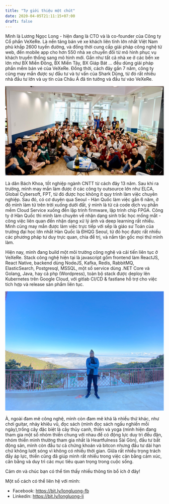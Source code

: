 ```yaml
---
title: "Tự giới thiệu một chút"
date: 2020-04-05T21:11:15+07:00
draft: false
---
```


Mình là Lương Ngọc Long - hiện đang là CTO và là co-founder của Công ty Cổ phần VeXeRe. Là nền tảng bán vé xe khách liên tỉnh lớn nhất Việt Nam phủ khắp 2600 tuyến đường, và đồng thời cung cấp giải pháp công nghệ từ web, đến mobile app cho hơn 550 nhà xe chuyển đổi từ mô hình phục vụ khách truyền thống sang mô hình mới. Gần như tất cả nhà xe ở các bến xe lớn như BX Miền Đông, BX Miền Tây, BX Giáp Bát ... đều dùng giải pháp phần mềm bán vé của VeXeRe. Đồng thời, cách đây gần 7 năm, công ty cũng may mắn được sự đầu tư và tư vấn của Shark Dũng, từ đó rất nhiều nhà đầu tư lớn và uy tín của Châu Á đã tin tưởng và đầu tư vào VeXeRe.

![VeXeRe](/img/mot-goc-vexere.jpg "Một góc ở văn phòng Vé Xe Rẻ - tòa nhà Circo Quận 3 - TP HCM")


Là dân Bách Khoa, tốt nghiệp ngành CNTT từ cách đây 13 năm. Sau khi ra trường, mình may mắn làm được ở các công ty outsource lớn như ELCA, Global Cybersoft, FPT, từ đó được học không ít quy trình làm việc chuyên nghiệp. Sau đó, có cơ duyên qua Seoul - Hàn Quốc làm việc gần 6 năm, ở đó mình làm từ trên trời xuống dưới đất, ý mình là từ cả code dịch vụ phần mềm Cloud Service xuống đến lập trình firmware, lập trình chip FPGA. Công ty ở Hàn Quốc thì mình làm chuyên về nhận dạng sinh trắc học mống mắt - công việc liên quan đến nhận dạng xử lý ảnh và deep learning rất nhiều. Mình cũng may mắn được làm việc trực tiếp với sếp là giáo sư Toán của trường đại học lớn nhất Hàn Quốc là ĐHQG Seoul, từ đó học được rất nhiều các phương pháp tư duy trực quan, chia để trị, và nắm tận gốc mọi thứ mình làm.

Hiện nay, mình đang build một môi trường công nghệ và cải tiến liên tục ở VeXeRe. Stack công nghệ hiện tại là javascript gồm frontend làm ReactJS, React Native, backend dùng NodeJS, Kafka, Redis, RabbitMQ, ElasticSearch, Postgresql, MSSQL, một số service dùng .NET Core và Golang, Java, hay cả php (Wordpress), toàn bộ stack được deploy lên Kubernetes trên Google Cloud, với gitlab CI/CD & fastlane hỗ trợ cho việc tích hợp và release sản phẩm liên tục. 

![Long Luong](/img/long-on-himalayan.jpg "Một đỉnh núi trên dãy Himalaya")

À, ngoài đam mê công nghệ, mình còn đam mê khá là nhiều thứ khác, như chơi guitar, nhảy khiêu vũ, đọc sách (mình đọc sách ngấu nghiến mỗi ngày),trồng cây đặc biệt là cây thủy canh, thiền và yoga (mình hiện đang tham gia một số  nhóm thiền chung với nhau để có động lực duy trì đều đặn, nhóm thiền mình thường tham gia nhất là Heartfulness Sài Gòn), đầu tư bất động sản, mình còn đầu tư cả chứng khoán và bitcon nhưng đầu tư dài hạn chứ không lướt sóng vì không có nhiều thời gian. Giữa rất nhiều trọng trách đầy áp lực, thiền cũng đã giúp mình rất nhiều trong việc cân bằng cảm xúc, cân bằng và duy trì các mục tiêu quan trọng trong cuộc sống.

Cảm ơn và chúc bạn có thể  tìm thấy nhiều thông tin bổ ích ở đây!

Một số cách có thể  liên hệ với mình:
- Facebook: https://bit.ly/longluong-fb
- Linkedin: https://bit.ly/longluong-li
